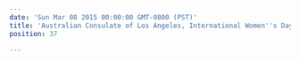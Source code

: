 ```yaml
---
date: 'Sun Mar 08 2015 00:00:00 GMT-0800 (PST)'
title: 'Australian Consulate of Los Angeles, International Women''s Day, Tara Roth'
position: 37

---
```

